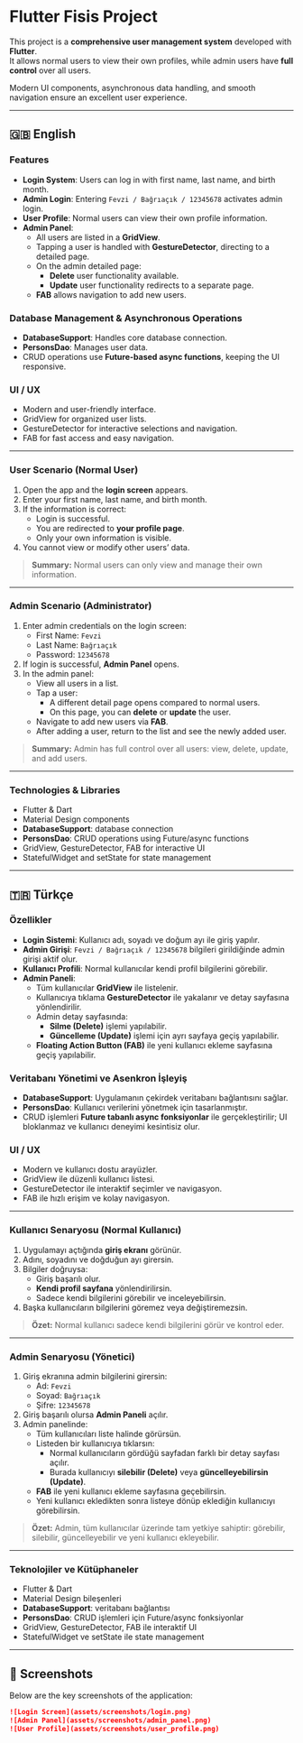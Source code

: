 # Flutter Fisis Project

This project is a **comprehensive user management system** developed with **Flutter**.  
It allows normal users to view their own profiles, while admin users have **full control** over all users.  

Modern UI components, asynchronous data handling, and smooth navigation ensure an excellent user experience.

---

## 🇬🇧 English

### Features

- **Login System**: Users can log in with first name, last name, and birth month.  
- **Admin Login**: Entering `Fevzi / Bağrıaçık / 12345678` activates admin login.  
- **User Profile**: Normal users can view their own profile information.  
- **Admin Panel**:
  - All users are listed in a **GridView**.  
  - Tapping a user is handled with **GestureDetector**, directing to a detailed page.  
  - On the admin detailed page:
    - **Delete** user functionality available.  
    - **Update** user functionality redirects to a separate page.  
  - **FAB** allows navigation to add new users.  

### Database Management & Asynchronous Operations

- **DatabaseSupport**: Handles core database connection.  
- **PersonsDao**: Manages user data.  
- CRUD operations use **Future-based async functions**, keeping the UI responsive.

### UI / UX

- Modern and user-friendly interface.  
- GridView for organized user lists.  
- GestureDetector for interactive selections and navigation.  
- FAB for fast access and easy navigation.  

---

### User Scenario (Normal User)

1. Open the app and the **login screen** appears.  
2. Enter your first name, last name, and birth month.  
3. If the information is correct:
   - Login is successful.  
   - You are redirected to **your profile page**.  
   - Only your own information is visible.  
4. You cannot view or modify other users’ data.

> **Summary:** Normal users can only view and manage their own information.

---

### Admin Scenario (Administrator)

1. Enter admin credentials on the login screen:  
   - First Name: `Fevzi`  
   - Last Name: `Bağrıaçık`  
   - Password: `12345678`  
2. If login is successful, **Admin Panel** opens.  
3. In the admin panel:
   - View all users in a list.  
   - Tap a user:
     - A different detail page opens compared to normal users.  
     - On this page, you can **delete** or **update** the user.  
   - Navigate to add new users via **FAB**.  
   - After adding a user, return to the list and see the newly added user.

> **Summary:** Admin has full control over all users: view, delete, update, and add users.

---

### Technologies & Libraries

- Flutter & Dart  
- Material Design components  
- **DatabaseSupport**: database connection  
- **PersonsDao**: CRUD operations using Future/async functions  
- GridView, GestureDetector, FAB for interactive UI  
- StatefulWidget and setState for state management  

---

## 🇹🇷 Türkçe

### Özellikler

- **Login Sistemi**: Kullanıcı adı, soyadı ve doğum ayı ile giriş yapılır.  
- **Admin Girişi**: `Fevzi / Bağrıaçık / 12345678` bilgileri girildiğinde admin girişi aktif olur.  
- **Kullanıcı Profili**: Normal kullanıcılar kendi profil bilgilerini görebilir.  
- **Admin Paneli**:
  - Tüm kullanıcılar **GridView** ile listelenir.  
  - Kullanıcıya tıklama **GestureDetector** ile yakalanır ve detay sayfasına yönlendirilir.  
  - Admin detay sayfasında:
    - **Silme (Delete)** işlemi yapılabilir.  
    - **Güncelleme (Update)** işlemi için ayrı sayfaya geçiş yapılabilir.  
  - **Floating Action Button (FAB)** ile yeni kullanıcı ekleme sayfasına geçiş yapılabilir.  

### Veritabanı Yönetimi ve Asenkron İşleyiş

- **DatabaseSupport**: Uygulamanın çekirdek veritabanı bağlantısını sağlar.  
- **PersonsDao**: Kullanıcı verilerini yönetmek için tasarlanmıştır.  
- CRUD işlemleri **Future tabanlı async fonksiyonlar** ile gerçekleştirilir; UI bloklanmaz ve kullanıcı deneyimi kesintisiz olur.

### UI / UX

- Modern ve kullanıcı dostu arayüzler.  
- GridView ile düzenli kullanıcı listesi.  
- GestureDetector ile interaktif seçimler ve navigasyon.  
- FAB ile hızlı erişim ve kolay navigasyon.  

---

### Kullanıcı Senaryosu (Normal Kullanıcı)

1. Uygulamayı açtığında **giriş ekranı** görünür.  
2. Adını, soyadını ve doğduğun ayı girersin.  
3. Bilgiler doğruysa:
   - Giriş başarılı olur.  
   - **Kendi profil sayfana** yönlendirilirsin.  
   - Sadece kendi bilgilerini görebilir ve inceleyebilirsin.  
4. Başka kullanıcıların bilgilerini göremez veya değiştiremezsin.

> **Özet:** Normal kullanıcı sadece kendi bilgilerini görür ve kontrol eder.

---

### Admin Senaryosu (Yönetici)

1. Giriş ekranına admin bilgilerini girersin:  
   - Ad: `Fevzi`  
   - Soyad: `Bağrıaçık`  
   - Şifre: `12345678`  
2. Giriş başarılı olursa **Admin Paneli** açılır.  
3. Admin panelinde:
   - Tüm kullanıcıları liste halinde görürsün.  
   - Listeden bir kullanıcıya tıklarsın:
     - Normal kullanıcıların gördüğü sayfadan farklı bir detay sayfası açılır.  
     - Burada kullanıcıyı **silebilir (Delete)** veya **güncelleyebilirsin (Update)**.  
   - **FAB** ile yeni kullanıcı ekleme sayfasına geçebilirsin.  
   - Yeni kullanıcı ekledikten sonra listeye dönüp eklediğin kullanıcıyı görebilirsin.

> **Özet:** Admin, tüm kullanıcılar üzerinde tam yetkiye sahiptir: görebilir, silebilir, güncelleyebilir ve yeni kullanıcı ekleyebilir.

---

### Teknolojiler ve Kütüphaneler

- Flutter & Dart  
- Material Design bileşenleri  
- **DatabaseSupport**: veritabanı bağlantısı  
- **PersonsDao**: CRUD işlemleri için Future/async fonksiyonlar  
- GridView, GestureDetector, FAB ile interaktif UI  
- StatefulWidget ve setState ile state management  

---

## 📸 Screenshots

Below are the key screenshots of the application:

```markdown
![Login Screen](assets/screenshots/login.png)
![Admin Panel](assets/screenshots/admin_panel.png)
![User Profile](assets/screenshots/user_profile.png)
